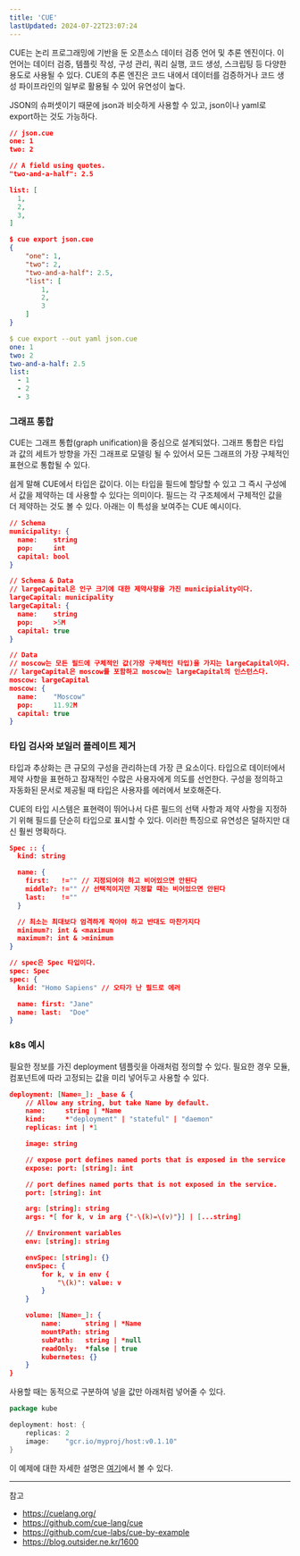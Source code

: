 ```yaml
---
title: 'CUE'
lastUpdated: 2024-07-22T23:07:24
---
```


CUE는 논리 프로그래밍에 기반을 둔 오픈소스 데이터 검증 언어 및 추론 엔진이다. 이 언어는 데이터 검증, 템플릿 작성, 구성 관리, 쿼리 실행, 코드 생성, 스크립팅 등 다양한 용도로 사용될 수 있다. CUE의 추론 엔진은 코드 내에서 데이터를 검증하거나 코드 생성 파이프라인의 일부로 활용될 수 있어 유연성이 높다.
 
JSON의 슈퍼셋이기 때문에 json과 비슷하게 사용할 수 있고, json이나 yaml로 export하는 것도 가능하다.

```json
// json.cue
one: 1
two: 2

// A field using quotes.
"two-and-a-half": 2.5

list: [
  1,
  2,
  3,
]
```

```json
$ cue export json.cue
{
    "one": 1,
    "two": 2,
    "two-and-a-half": 2.5,
    "list": [
        1,
        2,
        3
    ]
}
```

```yaml
$ cue export --out yaml json.cue
one: 1
two: 2
two-and-a-half: 2.5
list:
  - 1
  - 2
  - 3
```

### 그래프 통합

CUE는 그래프 통합(graph unification)을 중심으로 설계되었다. 그래프 통합은 타입과 값의 세트가 방향을 가진 그래프로 모델링 될 수 있어서 모든 그래프의 가장 구체적인 표현으로 통합될 수 있다.

쉽게 말해 CUE에서 타입은 값이다. 이는 타입을 필드에 할당할 수 있고 그 즉시 구성에서 값을 제약하는 데 사용할 수 있다는 의미이다. 필드는 각 구조체에서 구체적인 값을 더 제약하는 것도 볼 수 있다. 아래는 이 특성을 보여주는 CUE 예시이다.

```json
// Schema
municipality: {
  name:    string
  pop:     int
  capital: bool
}

// Schema & Data
// largeCapital은 인구 크기에 대한 제약사항을 가진 municipiality이다. 
largeCapital: municipality
largeCapital: {
  name:    string
  pop:     >5M
  capital: true
}

// Data
// moscow는 모든 필드에 구체적인 값(가장 구체적인 타입)을 가지는 largeCapital이다. 
// largeCapital은 moscow를 포함하고 moscow는 largeCapital의 인스턴스다.
moscow: largeCapital
moscow: {
  name:    "Moscow"
  pop:     11.92M
  capital: true
}
```

### 타입 검사와 보일러 플레이트 제거

타입과 추상화는 큰 규모의 구성을 관리하는데 가장 큰 요소이다. 타입으로 데이터에서 제약 사항을 표현하고 잠재적인 수많은 사용자에게 의도를 선언한다. 구성을 정의하고 자동화된 문서로 제공될 때 타입은 사용자를 에러에서 보호해준다.

CUE의 타입 시스템은 표현력이 뛰어나서 다른 필드의 선택 사항과 제약 사항을 지정하기 위해 필드를 단순히 타입으로 표시할 수 있다. 이러한 특징으로 유연성은 덜하지만 대신 훨씬 명확하다. 

```json
Spec :: {
  kind: string

  name: {
    first:   !="" // 지정되어야 하고 비어있으면 안된다
    middle?: !="" // 선택적이지만 지정할 때는 비어있으면 안된다
    last:    !=""
  }

  // 최소는 최대보다 엄격하게 작아야 하고 반대도 마찬가지다
  minimum?: int & <maximum
  maximum?: int & >minimum
}

// spec은 Spec 타입이다.
spec: Spec
spec: {
  knid: "Homo Sapiens" // 오타가 난 필드로 에러

  name: first: "Jane"
  name: last:  "Doe"
}
```

### k8s 예시

필요한 정보를 가진 deployment 템플릿을 아래처럼 정의할 수 있다. 필요한 경우 모듈, 컴포넌트에 따라 고정되는 값을 미리 넣어두고 사용할 수 있다.

```json
deployment: [Name=_]: _base & {
	// Allow any string, but take Name by default.
	name:     string | *Name
	kind:     *"deployment" | "stateful" | "daemon"
	replicas: int | *1

	image: string

	// expose port defines named ports that is exposed in the service
	expose: port: [string]: int

	// port defines named ports that is not exposed in the service.
	port: [string]: int

	arg: [string]: string
	args: *[ for k, v in arg {"-\(k)=\(v)"}] | [...string]

	// Environment variables
	env: [string]: string

	envSpec: [string]: {}
	envSpec: {
		for k, v in env {
			"\(k)": value: v
		}
	}

	volume: [Name=_]: {
		name:      string | *Name
		mountPath: string
		subPath:   string | *null
		readOnly:  *false | true
		kubernetes: {}
	}
}
```

사용할 때는 동적으로 구분하여 넣을 값만 아래처럼 넣어줄 수 있다.

```go
package kube

deployment: host: {
	replicas: 2
	image:    "gcr.io/myproj/host:v0.1.10"
}
```

이 예제에 대한 자세한 설명은 [여기](https://github.com/cue-labs/cue-by-example/tree/main/003_kubernetes_tutorial)에서 볼 수 있다.

---
참고
- https://cuelang.org/
- https://github.com/cue-lang/cue
- https://github.com/cue-labs/cue-by-example
- https://blog.outsider.ne.kr/1600